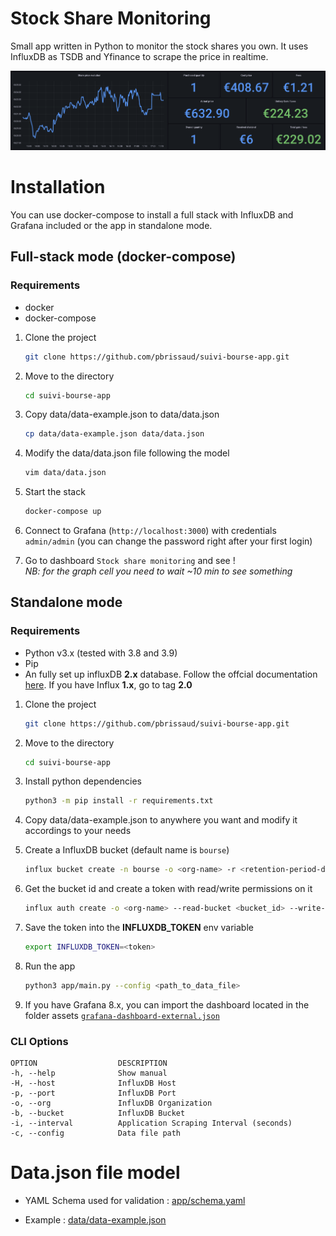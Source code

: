 
# Stock Share Monitoring

Small app written in Python to monitor the stock shares you own. It uses InfluxDB as TSDB and Yfinance to scrape the price in realtime.  

![](assets/screenshot.png)
# Installation

You can use docker-compose to install a full stack with InfluxDB and Grafana included or the app in standalone mode.

## Full-stack mode (docker-compose)

### **Requirements**
* docker
* docker-compose 

1. Clone the project
    ```bash
    git clone https://github.com/pbrissaud/suivi-bourse-app.git
    ```

2. Move to the directory
    ```bash
    cd suivi-bourse-app
    ```

3. Copy data/data-example.json to data/data.json
    ```bash
    cp data/data-example.json data/data.json
    ```

4. Modify the data/data.json file following the model
    ```bash
    vim data/data.json
    ```

5. Start the stack
    ```bash
    docker-compose up
    ```

6. Connect to Grafana (`http://localhost:3000`) with credentials `admin/admin` (you can change the password right after your first login)

7. Go to dashboard `Stock share monitoring` and see !  
*NB: for the graph cell you need to wait ~10 min to see something*

## Standalone mode

### **Requirements**
* Python v3.x  (tested with 3.8 and 3.9)
* Pip
* An fully set up influxDB **2.x** database. Follow the offcial documentation [here](https://docs.influxdata.com/influxdb/v2.0/install/). If you have Influx **1.x**, go to tag **2.0**

1. Clone the project
    ```bash
    git clone https://github.com/pbrissaud/suivi-bourse-app.git
    ```

2. Move to the directory
    ```bash
    cd suivi-bourse-app
    ```

3. Install python dependencies
    ```bash
    python3 -m pip install -r requirements.txt
    ```

4. Copy data/data-example.json to anywhere you want and modify it accordings to your needs

5. Create a InfluxDB bucket (default name is `bourse`)
   ```bash
   influx bucket create -n bourse -o <org-name> -r <retention-period-duration>
   ```

6. Get the bucket id and create a token with read/write permissions on it
   ```bash
   influx auth create -o <org-name> --read-bucket <bucket_id> --write-bucket <bucket_id>
   ```

7. Save the token into the **INFLUXDB_TOKEN** env variable
   ```bash
   export INFLUXDB_TOKEN=<token>
   ``` 

6. Run the app
    ```bash
    python3 app/main.py --config <path_to_data_file> 
    ```

7. If you have Grafana 8.x, you can import the dashboard located in the folder assets [`grafana-dashboard-external.json`](assets/grafana-dashboard-external.json)

### **CLI Options**

```
OPTION                  DESCRIPTION
-h, --help              Show manual
-H, --host              InfluxDB Host
-p, --port              InfluxDB Port
-o, --org               InfluxDB Organization
-b, --bucket            InfluxDB Bucket
-i, --interval          Application Scraping Interval (seconds)
-c, --config            Data file path
```

# Data.json file model

* YAML Schema used for validation :  [app/schema.yaml](app/schema.yaml)

* Example : [data/data-example.json](data/data-example.json)
